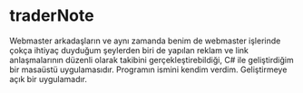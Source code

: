 # traderNote
Webmaster arkadaşların ve aynı zamanda benim de webmaster işlerinde çokça ihtiyaç duyduğum şeylerden biri de yapılan reklam ve link anlaşmalarının düzenli olarak takibini gerçekleştirebildiği, C# ile geliştirdiğim bir masaüstü uygulamasıdır. Programın ismini kendim verdim. Geliştirmeye açık bir uygulamadır.
